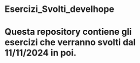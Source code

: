 # Esercizi_Svolti_develhope 
# Questa repository contiene gli esercizi che verranno svolti dal 11/11/2024 in poi.
